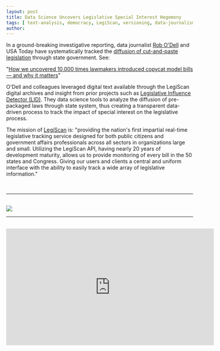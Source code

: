 ```yaml
---
layout: post
title: Data Science Uncovers Legislative Special Interest Hegemony
tags: [ text-analysis, democracy, LegiScan, versioning, data-journalism, open-data ]
author:
---
```



In a ground-breaking investigative reporting, data journalist [Rob O'Dell](https://twitter.com/robodellaz) and USA Today have systematically tracked the [diffusion of cut-and-paste legislation](https://www.azcentral.com/pages/interactives/asbestos-sharia-law-model-bills-lobbyists-special-interests-influence-state-laws/) through state government. See:

"[How we uncovered 10,000 times lawmakers introduced copycat model bills — and why it matters](https://www.usatoday.com/story/news/investigations/2019/04/03/how-laws-made-why-we-revealed-politicians-didnt-write-them/3162256002/)"

O'Dell and colleagues leveraged digital text available through the LegiScan digital archives and insight from prior projects such as [Legislative Influence Detector (LID)](https://dssg.uchicago.edu/lid/). They data science tools to analyze the diffusion of pre-packaged laws through state system, thus creating a transparent data-driven process to track the impact of special interest on the legislative process.

The mission of [LegiScan](https://legiscan.com/about) is: "providing the nation's first impartial real-time legislative tracking service designed for both public citizens and government affairs professionals across all sectors in organizations large and small. Utilizing the LegiScan API, having nearly 20 years of development maturity, allows us to provide monitoring of every bill in the 50 states and Congress. Giving our users and clients a central and uniform interface with the ability to easily track a wide array of legislative information."

<br>

---------------

<br>

<img src="https://raw.githubusercontent.com/DS4PS/ds4ps.github.io/master/_posts/img/242-Sharia-Kansas.gif">

<br>

--------------

<br> 

<iframe width="560" height="315" src="https://www.youtube-nocookie.com/embed/UOS6Czh-y3A" frameborder="0" allow="accelerometer; autoplay; encrypted-media; gyroscope; picture-in-picture" allowfullscreen></iframe>

<br>
<br>
